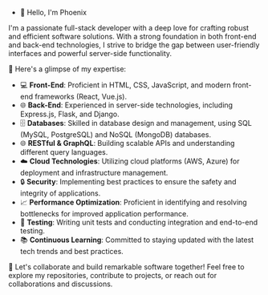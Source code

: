 
- 👋 Hello, I'm Phoenix

I'm a passionate full-stack developer with a deep love for crafting robust and efficient software solutions. With a strong foundation in both front-end and back-end technologies, I strive to bridge the gap between user-friendly interfaces and powerful server-side functionality.

🚀 Here's a glimpse of my expertise:

- 💻 **Front-End**: Proficient in HTML, CSS, JavaScript, and modern front-end frameworks (React, Vue.js).
- 🌐 **Back-End**: Experienced in server-side technologies, including Express.js, Flask, and Django.
- 🗄️ **Databases**: Skilled in database design and management, using SQL (MySQL, PostgreSQL) and NoSQL (MongoDB) databases.
- 🌐 **RESTful & GraphQL**: Building scalable APIs and understanding different query languages.
- ☁️ **Cloud Technologies**: Utilizing cloud platforms (AWS, Azure) for deployment and infrastructure management.
- 🔒 **Security**: Implementing best practices to ensure the safety and integrity of applications.
- 📈 **Performance Optimization**: Proficient in identifying and resolving bottlenecks for improved application performance.
- 🧪 **Testing**: Writing unit tests and conducting integration and end-to-end testing.
- 📚 **Continuous Learning**: Committed to staying updated with the latest tech trends and best practices.

🤝 Let's collaborate and build remarkable software together! Feel free to explore my repositories, contribute to projects, or reach out for collaborations and discussions.




<!---
phoenixx11/phoenixx11 is a ✨ special ✨ repository because its `README.md` (this file) appears on your GitHub profile.
You can click the Preview link to take a look at your changes.
--->
